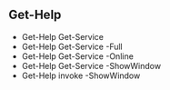 ## Get-Help
- Get-Help Get-Service
- Get-Help Get-Service -Full
- Get-Help Get-Service -Online
- Get-Help Get-Service -ShowWindow
- Get-Help invoke -ShowWindow
